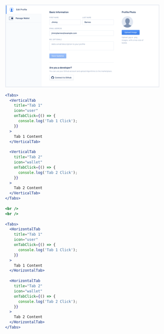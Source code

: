 <div class="references">
  <div class="reference">
    <a href="public/images/components/Tabs/1.png">
      <img src="public/images/components/Tabs/1.png" alt="Tabs 1" />
    </a>
  </div>
</div>

```jsx
<Tabs>
  <VerticalTab
    title="Tab 1"
    icon="user"
    onTabClick={() => {
      console.log('Tab 1 Click');
    }}
  >
    Tab 1 Content
  </VerticalTab>

  <VerticalTab
    title="Tab 2"
    icon="wallet"
    onTabClick={() => {
      console.log('Tab 2 Click');
    }}
  >
    Tab 2 Content
  </VerticalTab>
</Tabs>

<br />
<br />

<Tabs>
  <HorizontalTab
    title="Tab 1"
    icon="user"
    onTabClick={() => {
      console.log('Tab 1 Click');
    }}
  >
    Tab 1 Content
  </HorizontalTab>

  <HorizontalTab
    title="Tab 2"
    icon="wallet"
    onTabClick={() => {
      console.log('Tab 2 Click');
    }}
  >
    Tab 2 Content
  </HorizontalTab>
</Tabs>
```
